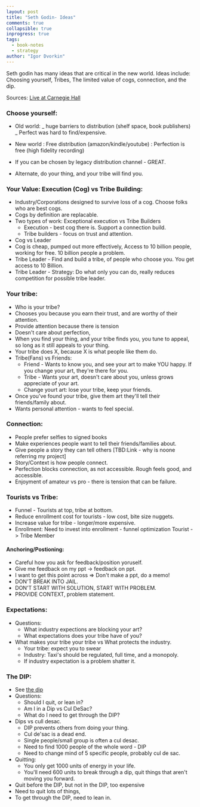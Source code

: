 ```yaml
---
layout: post
title: "Seth Godin- Ideas"
comments: true
collapsible: true
inprogress: true
tags:
  - book-notes
  - strategy
author: "Igor Dvorkin"
---
```


Seth godin has many ideas that are critical in the new world. Ideas include: Choosing yourself, Tribes, The limited value of cogs, connection, and the dip.

Sources:
[Live at Carnegie Hall](https://vimeo.com/155069902)

### Choose yourself:

- Old world:
  _ huge barriers to distribution (shelf space, book publishers)
  _ Perfect was hard to find/expensive.
- New world
  : Free distribution (amazon/kindle/youtube)
  : Perfection is free (high fidelity recording)

- If you can be chosen by legacy distribution channel - GREAT.
- Alternate, do your thing, and your tribe will find you.

### Your Value: Execution (Cog) vs Tribe Building:

- Industry/Corporations designed to survive loss of a cog. Choose folks who are best cogs.
- Cogs by definition are replacable.
- Two types of work: Exceptional execution vs Tribe Builders
  - Execution - best cog there is. Support a connection build.
  - Tribe builders - focus on trust and attention.
- Cog vs Leader
- Cog is cheap, pumped out more effectively, Access to 10 billion people, working for free. 10 billion people a problem.
- Tribe Leader - Find and build a tribe, of people who choose you. You get access to 10 Billion.
- Tribe Leader - Strategy: Do what only you can do, really reduces competition for possible tribe leader.

### Your tribe:

- Who is your tribe?
- Chooses you because you earn their trust, and are worthy of their attention.
- Provide attention because there is tension
- Doesn't care about perfection,
- When you find your thing, and your tribe finds you, you tune to appeal, so long as it still appeals to your thing.
- Your tribe does X, because X is what people like them do.
- Tribe(Fans) vs Friends:
  - Friend - Wants to know you, and see your art to make YOU happy. If you change your art, they're there for you.
  - Tribe - Wants your art, doesn't care about you, unless grows appreciate of your art.
  - Change yourt art: lose your tribe, keep your friends.
- Once you've found your tribe, give them art they'll tell their friends/family about.
- Wants personal attention - wants to feel special.

### Connection:

- People prefer selfies to signed books
- Make experiences people want to tell their friends/families about.
- Give people a story they can tell others [TBD:Link - why is noone referring my project]
- Story/Context is how people connect.
- Perfection blocks connection, as not accessible. Rough feels good, and accessible.
- Enjoyment of amateur vs pro - there is tension that can be failure.

### Tourists vs Tribe:

- Funnel - Tourists at top, tribe at bottom.
- Reduce enrollment cost for tourists - low cost, bite size nuggets.
- Increase value for tribe - longer/more expensive.
- Enrollment: Need to invest into enrollment - funnel optimization Tourist -> Tribe Member

#### Anchoring/Postioning:

- Careful how you ask for feedback/position yoruself.
- Give me feedback on my ppt -> feedback on ppt.
- I want to get this point across => Don't make a ppt, do a memo!
- DON'T BREAK INTO JAIL.
- DON'T START WITH SOLUTION, START WITH PROBLEM.
- PROVIDE CONTEXT, problem statement.

### Expectations:

- Questions:
  - What industry expections are blocking your art?
  - What expectations does your tribe have of you?
- What makes your tribe your tribe vs What protects the industry.
  - Your tribe: expect you to swear
  - Industry: Taxi's should be regulated, full time, and a monopoly.
  - If industry expectation is a problem shatter it.

### The DIP:

- See [the dip](/the-dip)
- Questions:
  - Should I quit, or lean in?
  - Am I in a Dip vs Cul DeSac?
  - What do I need to get through the DIP?
- Dips vs cull desac.
  - DIP prevents others from doing your thing.
  - Cul de'sac is a dead end.
  - Single people/small group is often a cul desac.
  - Need to find 1000 people of the whole word - DIP
  - Need to change mind of 5 specific people, probably cul de sac.
- Quitting:
  - You only get 1000 units of energy in your life.
  - You'll need 600 units to break through a dip, quit things that aren't moving you forward.
- Quit before the DIP, but not in the DIP, too expensive
- Need to quit lots of things,
- To get through the DIP, need to lean in.
